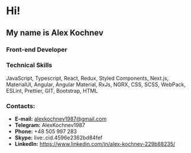 # Hi!
## My name is Alex Kochnev
### Front-end Developer
### Technical Skills
JavaScript, Typescript, React, Redux, Styled Components, Next.js, MaterialUI, Angular, Angular Material, RxJs, NGRX, CSS, SCSS, WebPack, ESLint, Prettier, GIT, Bootstrap, HTML
### Contacts:
- **E-mail:** alexkochnev1987@gmail.com
- **Telegram:** AlexKochnev1987
- **Phone:** +48 505 997 283
- **Skype:** live:.cid.4596e2362bd84fef
- **LinkedIn:** https://www.linkedin.com/in/alex-kochnev-229b88235/
